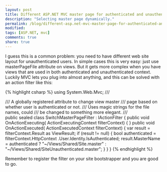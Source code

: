```yaml
---
layout: post
title: Different ASP.NET MVC master page for authenticated and unauthenticated users
description: "Selecting master page dynamically."
permalink: /blog/different-asp.net-mvc-master-page-for-authenticated-and-unauthenticated-users
modified:
tags: [ASP.NET, mvc]
comments: true
share: true
---
```


I guess this is a common problem: you need to have different web site layout for unauthenticated users. In simple cases this is very easy: just use masterPageFile attribute on views. But it gets more complex when you have views that are used in both authenticated and unauthenticated context. Luckily MVC lets you plug into almost anything, and this can be solved with an action filter like this:

{% highlight csharp %}
using System.Web.Mvc;
/// <summary>
/// A globally registered attribute to change view master 
/// page based on whether user is authenticated or not. 
/// Uses magic strings for the file names, could 
/// be changed to something more elegant.
/// </summary>
public sealed class SwitchMasterPageFilter : IActionFilter
{
    public void OnActionExecuting(
        ActionExecutingContext filterContext)
    {
    }
    public void OnActionExecuted(
        ActionExecutedContext filterContext)
    {
        var result = filterContext.Result as ViewResult;
        if (result != null)
        {
            bool authenticated = filterContext.HttpContext
                             .User.Identity.IsAuthenticated;
            result.MasterName = authenticated ? 
                "~/Views/Shared/Site.master" 
              : "~/Views/Shared/SiteUnauthenticated.master";
        }
    }
}
{% endhighlight %}

Remember to register the filter on your site bootstrapper and you are good to go.